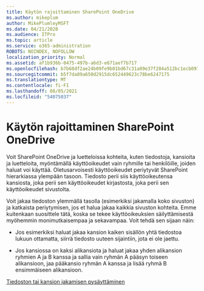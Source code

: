 ```yaml
---
title: Käytön rajoittaminen SharePoint OneDrive
ms.author: mikeplum
author: MikePlumleyMSFT
ms.date: 04/21/2020
ms.audience: ITPro
ms.topic: article
ms.service: o365-administration
ROBOTS: NOINDEX, NOFOLLOW
localization_priority: Normal
ms.assetid: af1b936b-0475-497b-a6d3-e671aef7b717
ms.openlocfilehash: b7b68df2ae24b09fe9b01bd67c31a89e37f284a512bc1ecb097ef52fae5ae7d6
ms.sourcegitcommit: b5f7da89a650d2915dc652449623c78be6247175
ms.translationtype: MT
ms.contentlocale: fi-FI
ms.lasthandoff: 08/05/2021
ms.locfileid: "54075037"
---
```

# <a name="restrict-access-in-sharepoint-or-onedrive"></a>Käytön rajoittaminen SharePoint OneDrive

Voit SharePoint OneDrive ja luetteloissa kohteita, kuten tiedostoja, kansioita ja luetteloita, myöntämällä käyttöoikeudet vain ryhmille tai henkilöille, joiden haluat voi käyttää. Oletusarvoisesti käyttöoikeudet periytyvät SharePoint hierarkiassa ylempään tasoon. Tiedosto perii siis käyttöoikeutensa kansiosta, joka perii sen käyttöoikeudet kirjastosta, joka perii sen käyttöoikeudet sivustolta.
  
Voit jakaa tiedoston ylemmällä tasolla (esimerkiksi jakamalla koko sivuston) ja katkaista periytymisen, jos et halua jakaa kaikkia sivuston kohteita. Emme kuitenkaan suosittele tätä, koska se tekee käyttöoikeuksien säilyttämisestä myöhemmin monimutkaisempaa ja sekavampaa. Voit tehdä sen sijaan näin:
  
- Jos esimerkiksi haluat jakaa kansion kaiken sisällön yhtä tiedostoa lukuun ottamatta, siirrä tiedosto uuteen sijaintiin, jota ei ole jaettu.
    
- Jos kansiossa on kaksi alikansiota ja haluat jakaa yhden alikansion ryhmien A ja B kanssa ja sallia vain ryhmän A pääsyn toiseen alikansioon, jaa pääkansio ryhmän A kanssa ja lisää ryhmä B ensimmäiseen alikansioon.
    
[Tiedoston tai kansion jakamisen pysäyttäminen ](https://go.microsoft.com/fwlink/?linkid=2008861)
  


